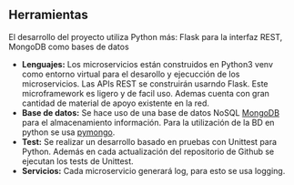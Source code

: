 ## Herramientas
El desarrollo del proyecto utiliza Python más: Flask para la interfaz REST, MongoDB como bases de datos
* **Lenguajes:** Los microservicios están construidos en Python3 venv como entorno virtual para el desarollo y ejecucción de los microservicios. Las APIs REST se construirán usarndo Flask. Este microframework es ligero y de facil uso. Ademas cuenta con gran cantidad de material de apoyo existente en la red.
* **Base de datos:** Se hace uso de una base de datos NoSQL [MongoDB](https://www.mongodb.com) para el almacenamiento información. Para la utilización de la BD en python se usa [pymongo](https://api.mongodb.com/python/current/).
* **Test:** Se realizar un desarrollo basado en pruebas con Unittest para Python. Además en cada actualización del repositorio de Github se ejecutan los tests de Unittest.
* **Servicios:** Cada microservicio generará log, para esto se usa logging.